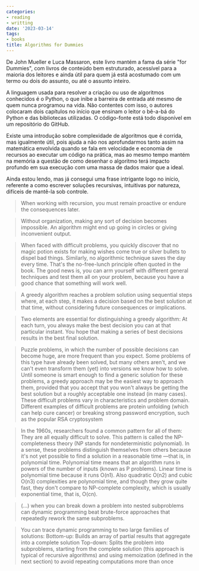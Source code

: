 ```yaml
---
categories:
- reading
- writting
date: '2023-03-14'
tags:
- books
title: Algorithms for Dummies
---
```


De John Mueller e Luca Massaron, este livro mantém a fama da série "for Dummies", com livros de conteúdo bem estruturado, acessível para a maioria dos leitores e ainda útil para quem já está acostumado com um termo ou dois do assunto, ou até o assunto inteiro.

A linguagem usada para resolver a criação ou uso de algoritmos conhecidos é o Python, o que inibe a barreira de entrada até mesmo de quem nunca programou na vida. Não contentes com isso, o autores colocaram dois capítulos no início que ensinam o leitor o bê-a-bá do Python e das bibliotecas utilizadas. O código-fonte está todo disponível em um repositório do GitHub.

Existe uma introdução sobre complexidade de algoritmos que é corrida, mas igualmente útil, pois ajuda a não nos aprofundarmos tanto assim na matemática envolvida quando se fala em velocidade e economia de recursos ao executar um código na prática, mas ao mesmo tempo mantém na memória a questão de como desenhar o algoritmo terá impacto profundo em sua execução com uma massa de dados maior que a ideal.

Ainda estou lendo, mas já consegui uma frase intrigante logo no início, referente a como escrever soluções recursivas, intuitivas por natureza, difíceis de mantê-la sob controle.

> When working with recursion, you must remain proactive or endure the consequences later.

> Without organization, making any sort of decision becomes impossible. An algorithm might end up going in circles or giving inconvenient output.

> When faced with difficult problems, you quickly discover that no magic potion exists for making wishes come true or silver bullets to dispel bad things. Similarly, no algorithmic technique saves the day every time. That's the no-free-lunch principle often quoted in the book. The good news is, you can arm yourself with different general techniques and test them all on your problem, because you have a good chance that something will work well.

> A greedy algorithm reaches a problem solution using sequential steps where, at each step, it makes a decision based on the best solution at that time, without considering future consequences or implications.

> Two elements are essential for distinguishing a greedy algorithm: At each turn, you always make the best decision you can at that particular instant. You hope that making a series of best decisions results in the best final solution.

> Puzzle problems, in which the number of possible decisions can become huge, are more frequent than you expect. Some problems of this type have already been solved, but many others aren't, and we can't even transform them (yet) into versions we know how to solve. Until someone is smart enough to find a generic solution for these problems, a greedy approach may be the easiest way to approach them, provided that you accept that you won't always be getting the best solution but a roughly acceptable one instead (in many cases). These difficult problems vary in characteristics and problem domain. Different examples of difficult problems are protein unfolding (which can help cure cancer) or breaking strong password encryption, such as the popular RSA cryptosystem

> In the 1960s, researchers found a common pattern for all of them: They are all equally difficult to solve. This pattern is called the NP-completeness theory (NP stands for nondeterministic polynomial). In a sense, these problems distinguish themselves from others because it's not yet possible to find a solution in a reasonable time —that is, in polynomial time. Polynomial time means that an algorithm runs in powers of the number of inputs (known as P problems). Linear time is polynomial time because it runs O(n1). Also quadratic O(n2) and cubic O(n3) complexities are polynomial time, and though they grow quite fast, they don't compare to NP-complete complexity, which is usually exponential time, that is, O(cn).

> (...) when you can break down a problem into nested subproblems can dynamic programming beat brute-force approaches that repeatedly rework the same subproblems.

> You can trace dynamic programming to two large families of solutions: Bottom-up: Builds an array of partial results that aggregate into a complete solution Top-down: Splits the problem into subproblems, starting from the complete solution (this approach is typical of recursive algorithms) and using memoization (defined in the next section) to avoid repeating computations more than once